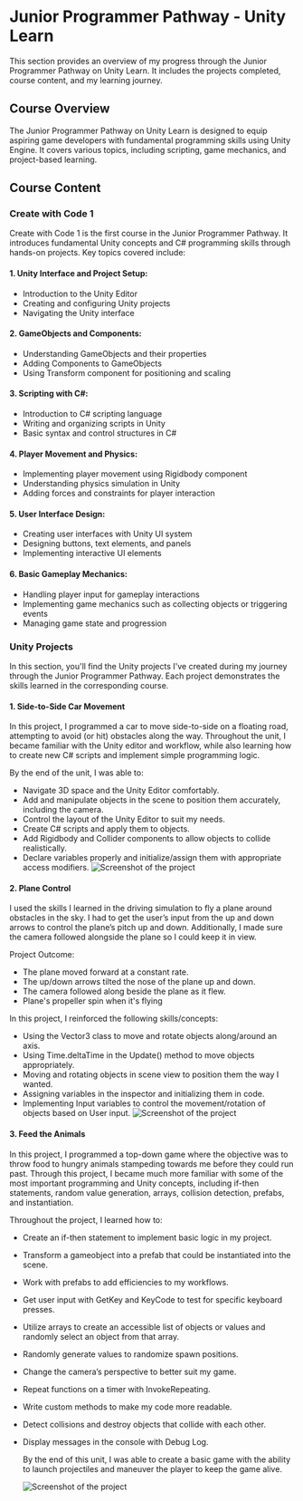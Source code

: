 # Junior Programmer Pathway - Unity Learn

This section provides an overview of my progress through the Junior Programmer Pathway on Unity Learn. It includes the projects completed, course content, and my learning journey.

## Course Overview

The Junior Programmer Pathway on Unity Learn is designed to equip aspiring game developers with fundamental programming skills using Unity Engine. It covers various topics, including scripting, game mechanics, and project-based learning.

## Course Content

### Create with Code 1

Create with Code 1 is the first course in the Junior Programmer Pathway. It introduces fundamental Unity concepts and C# programming skills through hands-on projects. Key topics covered include:

#### 1. Unity Interface and Project Setup:
- Introduction to the Unity Editor
- Creating and configuring Unity projects
- Navigating the Unity interface
#### 2. GameObjects and Components:
- Understanding GameObjects and their properties
- Adding Components to GameObjects
- Using Transform component for positioning and scaling
#### 3. Scripting with C#:
- Introduction to C# scripting language
- Writing and organizing scripts in Unity
- Basic syntax and control structures in C#
#### 4. Player Movement and Physics:
- Implementing player movement using Rigidbody component
- Understanding physics simulation in Unity
- Adding forces and constraints for player interaction
#### 5. User Interface Design:
- Creating user interfaces with Unity UI system
- Designing buttons, text elements, and panels
- Implementing interactive UI elements
#### 6. Basic Gameplay Mechanics:
- Handling player input for gameplay interactions
- Implementing game mechanics such as collecting objects or triggering events
- Managing game state and progression

### Unity Projects

In this section, you'll find the Unity projects I've created during my journey through the Junior Programmer Pathway. Each project demonstrates the skills learned in the corresponding course.

#### 1. Side-to-Side Car Movement

In this project, I programmed a car to move side-to-side on a floating road, attempting to avoid (or hit) obstacles along the way. Throughout the unit, I became familiar with the Unity editor and workflow, while also learning how to create new C# scripts and implement simple programming logic.

By the end of the unit, I was able to:

- Navigate 3D space and the Unity Editor comfortably.
- Add and manipulate objects in the scene to position them accurately, including the camera.
- Control the layout of the Unity Editor to suit my needs.
- Create C# scripts and apply them to objects.
- Add Rigidbody and Collider components to allow objects to collide realistically.
- Declare variables properly and initialize/assign them with appropriate access modifiers.
 ![Screenshot of the project](https://raw.githubusercontent.com/HumeyraBali/Unity-Learn/main/scene1.png)

#### 2. Plane Control

I used the skills I learned in the driving simulation to fly a plane around obstacles in the sky. I had to get the user’s input from the up and down arrows to control the plane’s pitch up and down. Additionally, I made sure the camera followed alongside the plane so I could keep it in view.

Project Outcome:

- The plane moved forward at a constant rate.
- The up/down arrows tilted the nose of the plane up and down.
- The camera followed along beside the plane as it flew.
- Plane's propeller spin when it's flying

In this project, I reinforced the following skills/concepts:

- Using the Vector3 class to move and rotate objects along/around an axis.
- Using Time.deltaTime in the Update() method to move objects appropriately.
- Moving and rotating objects in scene view to position them the way I wanted.
- Assigning variables in the inspector and initializing them in code.
- Implementing Input variables to control the movement/rotation of objects based on User input.
 ![Screenshot of the project](https://raw.githubusercontent.com/HumeyraBali/Unity-Learn/main/scene3.png)

#### 3. Feed the Animals

In this project, I programmed a top-down game where the objective was to throw food to hungry animals stampeding towards me before they could run past. Through this project, I became much more familiar with some of the most important programming and Unity concepts, including if-then statements, random value generation, arrays, collision detection, prefabs, and instantiation.

Throughout the project, I learned how to:

- Create an if-then statement to implement basic logic in my project.
- Transform a gameobject into a prefab that could be instantiated into the scene.
- Work with prefabs to add efficiencies to my workflows.
- Get user input with GetKey and KeyCode to test for specific keyboard presses.
- Utilize arrays to create an accessible list of objects or values and randomly select an object from that array.
- Randomly generate values to randomize spawn positions.
- Change the camera’s perspective to better suit my game.
- Repeat functions on a timer with InvokeRepeating.
- Write custom methods to make my code more readable.
- Detect collisions and destroy objects that collide with each other.
- Display messages in the console with Debug Log.
  
  By the end of this unit, I was able to create a basic game with the ability to launch projectiles and maneuver the player to keep the game alive.
  
  ![Screenshot of the project](https://raw.githubusercontent.com/HumeyraBali/Unity-Learn/main/scene2.png)


